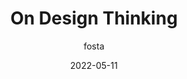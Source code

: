 ---
author: fosta
date: 2022-05-11
draft: true
permalink: false
tags:
  - design
target_url: https://scribe.rip/@fosta/on-design-thinking-8426ecf328b3
title: On Design Thinking
---